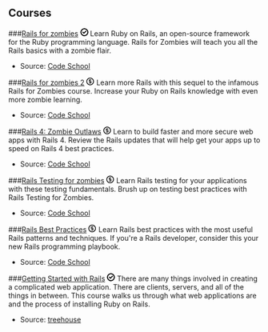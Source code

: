 Courses
-------

###[Rails for zombies](http://www.codeschool.com/courses/rails-for-zombies-redux) ![Free](/images/free.png)
Learn Ruby on Rails, an open-source framework for the Ruby programming language. Rails for Zombies will teach you all the Rails basics with a zombie flair.

- Source: [Code School](http://www.codeschool.com/)

###[Rails for zombies 2](http://www.codeschool.com/courses/rails-for-zombies-2) ![Paid](/images/paid.png)
Learn more Rails with this sequel to the infamous Rails for Zombies course. Increase your Ruby on Rails knowledge with even more zombie learning.

- Source: [Code School](http://www.codeschool.com/)

###[Rails 4: Zombie Outlaws](http://www.codeschool.com/courses/rails-4-zombie-outlaws) ![Paid](/images/paid.png)
Learn to build faster and more secure web apps with Rails 4. Review the Rails updates that will help get your apps up to speed on Rails 4 best practices.

- Source: [Code School](http://www.codeschool.com/)

###[Rails Testing for zombies](http://www.codeschool.com/courses/rails-testing-for-zombies) ![Paid](/images/paid.png)
Learn Rails testing for your applications with these testing fundamentals. Brush up on testing best practices with Rails Testing for Zombies.

- Source: [Code School](http://www.codeschool.com/)

###[Rails Best Practices](http://www.codeschool.com/courses/rails-best-practices) ![Paid](/images/paid.png)
Learn Rails best practices with the most useful Rails patterns and techniques. If you're a Rails developer, consider this your new Rails programming playbook.

- Source: [Code School](http://www.codeschool.com/)

###[Getting Started with Rails](http://teamtreehouse.com/library/programming/build-a-simple-ruby-on-rails-application/getting-started-with-rails) ![Free](/images/free.png)
There are many things involved in creating a complicated web application. There are clients, servers, and all of the things in between. This course walks us through what web applications are and the process of installing Ruby on Rails.

- Source: [treehouse](http://teamtreehouse.com/)